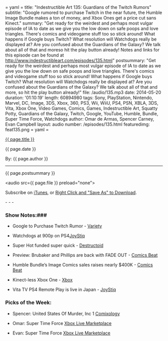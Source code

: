 = yaml =
title: "Indestructible Art 135: Guardians of the Twitch Rumors"
subtitle: "Google rumored to purchase Twitch in the near future, the Humble Image Bundle makes a ton of money, and Xbox Ones get a price cut sans Kinect."
summary: "Get ready for the weirdest and perhaps most vulgar episode of IA to date as we give you the low down on safe poops and love triangles. There's comics and videogame stuff too so stick around! What happens if Google buys Twitch? What resolution will Watchdogs really be displayed at? Are you confused about the Guardians of the Galaxy? We talk about all of that and moreso hit the play button already! Notes and links for this episode can be found at http://www.indestructibleart.com/episodes/135.html"
postsummary: "Get ready for the weirdest and perhaps most vulgar episode of IA to date as we give you the low down on safe poops and love triangles. There's comics and videogame stuff too so stick around! What happens if Google buys Twitch? What resolution will Watchdogs really be displayed at? Are you confused about the Guardians of the Galaxy? We talk about all of that and more, so hit the play button already!"
file: /audio/135.mp3
date: 2014-05-20
duration: '01:10:19'
length: 60894980
tags: Sony, PlayStation, Nintendo, Marvel, DC, Image, 3DS, Xbox, 360, PS3, Wii, WiiU, PS4, PSN, XBLA, 3DS, Vita, Xbox One, Video Games, Comics, Games, Indestructible Art, Squatty Potty, Guardians of the Galaxy, Twitch, Google, YouTube, Humble, Bundle, Super Time Force, Watchdogs
author: Omar de Armas, Spencer Carney, Evan Campbell
layout: audio
number: /episodes/135.html
featuredimg: feat135.png
= yaml =

<a href="{{ page.url }}" class='postTitleLink'><p class='postTitle'>{{ page.title }}</p></a>
<p class='postPublished'>{{ page.date }}</p>
<p class='postAuthor'>By: {{ page.author }}</p>
<hr>

<p class='podcastSummary'>{{ page.postsummary }}</p>

<audio src={{ page.file }} preload="none"></audio>
<p class='subLinks'>Subscribe on <a href='http://bit.ly/iapodcast'>iTunes</a>, or <a href={{ page.file }}>Right Click and "Save As" to Download</a>.</p>
- - -

### Show Notes:###
* Google to Purchase Twitch Rumor - [Variety](http://variety.com/2014/digital/news/youtube-to-acquire-videogame-streaming-service-twitch-for-1-billion-sources-1201185204/)

* Watchdogs at 900p on PS4[JoyStiq](http://www.joystiq.com/2014/05/13/ubisoft-reveals-900p-resolution-for-watch-dogs-on-ps4-no-for/)

* Super Hot funded super quick - [Destructoid](http://www.destructoid.com/superhot-got-funded-superfast--274904.phtml)

* Preview: Brubaker and Phillips are back with FADE OUT - [Comics Beat](http://comicsbeat.com/preview-brubaker-and-phillips-are-back-with-fade-out/)

* Humble Bundle’s Image Comics sales raises nearly $400K - [Comics Beat](http://comicsbeat.com/humble-bundles-image-comics-sales-raises-nearly-400k/)

* Kinect-less Xbox One - [Xbox](http://news.xbox.com/2014/05/xbox-delivering-more-choices)

* Vita TV PS4 Remote Play is live in Japan - [JoyStiq](http://www.joystiq.com/2014/05/17/vita-tvs-ps4-remote-play-functionality-is-now-live/)

### Picks of the Week: ###
* Spencer: United States Of Murder, Inc 1 [Comixology](https://www.comixology.com/The-United-States-of-Murder-Inc-1/digital-comic/98414)

* Omar: Super Time Force [Xbox Live Marketplace](http://marketplace.xbox.com/en-US/Product/Super-Time-Force/66acd000-77fe-1000-9115-d802584112ce)

* Evan: Super Time Force [Xbox Live Marketplace](http://marketplace.xbox.com/en-US/Product/Super-Time-Force/66acd000-77fe-1000-9115-d802584112ce)

